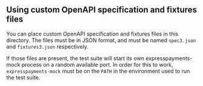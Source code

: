 ## Using custom OpenAPI specification and fixtures files

You can place custom OpenAPI specification and fixtures files in this
directory. The files must be in JSON format, and must be named `spec3.json`
and `fixtures3.json` respectively.

If those files are present, the test suite will start its own expresspayments-mock
process on a random available port. In order for this to work, `expresspayments-mock`
must be on the `PATH` in the environment used to run the test suite.
